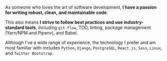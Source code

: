 As someone who loves the art of software development, **I have a passion for
writing robust, clean, and maintainable code**.

This also means **I strive to follow best practices and use industry-standard
tools**, including `git-flow`, TDD, linting, package management (Yarn/NPM and Pipenv),
and Babel.

Although I've a wide range of experience, the technology I prefer and am most
familiar with includes `Python`, `Django`, `PostgreSQL`, `React.js`, `Sass`,
`Linux`, and `Twitter Bootstrap`.

